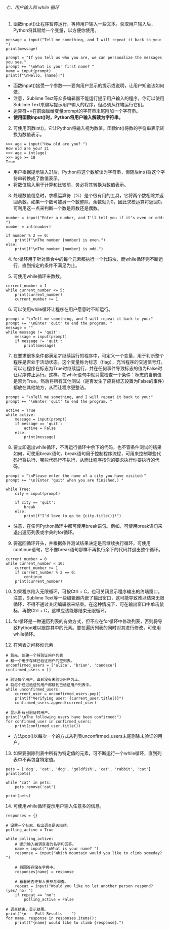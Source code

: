 ###### 七、用户输入和 while 循环

1. 函数input()让程序暂停运行，等待用户输入一些文本。获取用户输入后，Python将其赋给一个变量，以方便你使用。
```
message = input("Tell me something, and I will repeat it back to you: ") 
print(message)

prompt = "If you tell us who you are, we can personalize the messages you see." 
prompt += "\nWhat is your first name? "
name = input(prompt) 
print(f"\nHello, {name}!")
```
- 函数input()接受一个参数——要向用户显示的提示或说明，让用户知道该如何做。
- 注意，Sublime Text等众多编辑器不能运行提示用户输入的程序。你可以使用Sublime Text来编写提示用户输入的程序，但必须从终端运行它们。
- 运算符+=在前面赋给变量prompt的字符串末尾附加一个字符串。
- **使用函数input()时，Python将用户输入解读为字符串。**

2. 可使用函数int()，它让Python将输入视为数值。函数int()将数的字符串表示转换为数值表示。
```
>>> age = input("How old are you? ") 
How old are you? 21
>>> age = int(age)
>>> age >= 18 
True
```
- 用户根据提示输入21后，Python将这个数解读为字符串，但随后int()将这个字符串转换成了数值表示。
- 将数值输入用于计算和比较前，务必将其转换为数值表示。

3. 处理数值信息时，求模运算符（%）是个很有用的工具，它将两个数相除并返回余数。如果一个数可被另一个数整除，余数就为0，因此求模运算将返回0。可利用这一点来判断一个数是奇数还是偶数。
```
number = input("Enter a number, and I'll tell you if it's even or odd: ") 
number = int(number)

if number % 2 == 0:
    print(f"\nThe number {number} is even.") 
else:
    print(f"\nThe number {number} is odd.")
```

4. for循环用于针对集合中的每个元素都执行一个代码块，而while循环则不断运行，直到指定的条件不满足为止。

5. 可使用while循环来数数。
```
current_number = 1
while current_number <= 5: 
    print(current_number) 
    current_number += 1
```

6. 可以使用while循环让程序在用户愿意时不断运行。
```
prompt = "\nTell me something, and I will repeat it back to you:" 
prompt += "\nEnter 'quit' to end the program. "
message = ""
while message != 'quit': 
    message = input(prompt)
    if message != 'quit':
        print(message)
```

7. 在要求很多条件都满足才继续运行的程序中，可定义一个变量，用于判断整个程序是否处于活动状态。这个变量称为标志（flag），充当程序的交通信号灯。可以让程序在标志为True时继续运行，并在任何事件导致标志的值为False时让程序停止运行。这样，在while语句中就只需检查一个条件：标志的当前值是否为True。然后将所有其他测试（是否发生了应将标志设置为False的事件）都放在其他地方，从而让程序更整洁。
```
prompt = "\nTell me something, and I will repeat it back to you:" 
prompt += "\nEnter 'quit' to end the program. "

active = True
while active:
    message = input(prompt)
    if message == 'quit': 
        active = False
    else:
        print(message)
```

8. 要立即退出while循环，不再运行循环中余下的代码，也不管条件测试的结果如何，可使用break语句。break语句用于控制程序流程，可用来控制哪些代码行将执行、哪些代码行不执行，从而让程序按你的要求执行你要执行的代码。
```
prompt = "\nPlease enter the name of a city you have visited:" 
prompt += "\n(Enter 'quit' when you are finished.) "

while True:
    city = input(prompt)

    if city == 'quit': 
        break
    else:
        print(f"I'd love to go to {city.title()}!")
```
- 注意，在任何Python循环中都可使用break语句。例如，可使用break语句来退出遍历列表或字典的for循环。

9. 要返回循环开头，并根据条件测试结果决定是否继续执行循环，可使用continue语句，它不像break语句那样不再执行余下的代码并退出整个循环。
```
current_number = 0
while current_number < 10:
    current_number += 1
    if current_number % 2 == 0: 
        continue
    print(current_number)
```

10. 如果程序陷入无限循环，可按Ctrl + C，也可关闭显示程序输出的终端窗口。注意，Sublime Text等一些编辑器内嵌了输出窗口，这可能导致难以结束无限循环，不得不通过关闭编辑器来结束。在这种情况下，可在输出窗口中单击鼠标，再按Ctrl + C，这样应该能够结束无限循环。

11. for循环是一种遍历列表的有效方式，但不应在for循环中修改列表，否则将导致Python难以跟踪其中的元素。要在遍历列表的同时对其进行修改，可使用while循环。

12. 在列表之间移动元素
```
# 首先，创建一个待验证用户列表
# 和一个用于存储已验证用户的空列表。
unconfirmed_users = ['alice', 'brian', 'candace']
confirmed_users = []

# 验证每个用户，直到没有未验证用户为止。
# 将每个经过验证的用户都移到已验证用户列表中。
while unconfirmed_users:
    current_user = unconfirmed_users.pop()
    print(f"Verifying user: {current_user.title()}")
    confirmed_users.append(current_user)
 
# 显示所有已验证的用户。
print("\nThe following users have been confirmed:")
for confirmed_user in confirmed_users:
    print(confirmed_user.title())
```
- 方法pop()以每次一个的方式从列表unconfirmed_users末尾删除未验证的用户。

13. 如果要删除列表中所有为特定值的元素，可不断运行一个while循环，直到列表中不再包含特定值。
```
pets = ['dog', 'cat', 'dog', 'goldfish', 'cat', 'rabbit', 'cat'] 
print(pets)

while 'cat' in pets: 
    pets.remove('cat')

print(pets)
```

14. 可使用while循环提示用户输入任意多的信息。
```
responses = {}

# 设置一个标志，指出调查是否继续。
polling_active = True

while polling_active:
    # 提示输入被调查者的名字和回答。
    name = input("\nWhat is your name? ")
    response = input("Which mountain would you like to climb someday? ")
 
    # 将回答存储在字典中。
    responses[name] = response
 
    # 看看是否还有人要参与调查。
    repeat = input("Would you like to let another person respond? (yes/ no) ")
    if repeat == 'no':
        polling_active = False
    
# 调查结束，显示结果。
print("\n--- Poll Results ---")
for name, response in responses.items():
    print(f"{name} would like to climb {response}.")
```
